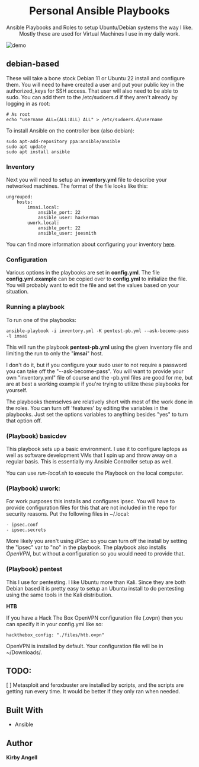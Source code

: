 <h1 align="center">Personal Ansible Playbooks</h1>

<p align="center">Ansible Playbooks and Roles to setup Ubuntu/Debian systems the way I like.
Mostly these are used for Virtual Machines I use in my daily work.</p>

![demo](./assets/demo.gif)

## debian-based

These will take a bone stock Debian 11 or Ubuntu 22 install and configure them.
You will need to have created a user and put your public key in the authorized_keys
for SSH access. That user will also need to be able to sudo. You can add them to
the /etc/sudoers.d if they aren't already by logging in as root:

    # As root
    echo "username ALL=(ALL:ALL) ALL" > /etc/sudoers.d/username

To install Ansible on the controller box (also debian):

    sudo apt-add-repository ppa:ansible/ansible
    sudo apt update
    sudo apt install ansible

### Inventory
Next you will need to setup an __inventory.yml__ file to describe your networked
machines. The format of the file looks like this:

    ungrouped:
        hosts:
            imsai.local:
                ansible_port: 22	
                ansible_user: hackerman
            uwork.local:
                ansible_port: 22	
                ansible_user: joesmith

You can find more information about configuring your inventory [here](https://docs.ansible.com/ansible/latest/inventory_guide/intro_inventory.html#inventory-basics-formats-hosts-and-groups).

### Configuration
Various options in the playbooks are set in __config.yml__. The file
__config.yml.example__ can be copied over to __config.yml__ to initialize
the file. You will probably want to edit the file and set the values based
on your situation.

### Running a playbook
To run one of the playbooks:

    ansible-playbook -i inventory.yml -K pentest-pb.yml --ask-become-pass -l imsai

This will run the playbook __pentest-pb.yml__ using the given inventory file and 
limiting the run to only the "__imsai__" host.

I don't do it, but if you configure your sudo user to not require a password you
can take off the "--ask-become-pass". You will want to provide your own "inventory.yml"
file of course and the -pb.yml files are good for me, but are at best a working example
if you're trying to utilize these playbooks for yourself.

The playbooks themselves are relatively short with most of the work done in the
roles. You can turn off 'features' by editing the variables in the playbooks. Just
set the options variables to anything besides "yes" to turn that option off.

### (Playbook) basicdev

This playbook sets up a basic environment. I use it to configure
laptops as well as software development VMs that I spin up and throw
away on a regular basis. This is essentially my Ansible Controller
setup as well.

You can use *run-local.sh* to execute the Playbook on the local
computer.

### (Playbook) uwork:

For work purposes this installs and configures ipsec. You will have to
provide configuration files for this that are not included in the repo for
security reasons. Put the following files in ~/.local:

    - ipsec.conf
    - ipsec.secrets

More likely you aren't using _IPSec_ so you can turn off the install by setting the 
"ipsec" var to "no" in the playbook. The playbook also installs _OpenVPN_, but without
a configuration so you would need to provide that.

### (Playbook) pentest

This I use for pentesting. I like Ubuntu more than Kali. Since they are both Debian
based it is pretty easy to setup an Ubuntu install to do pentesting using the same
tools in the Kali distribution.

__HTB__

If you have a Hack The Box OpenVPN configuration file (.ovpn) then you can specify
it in your config.yml like so:

    hackthebox_config: "./files/htb.ovpn"

OpenVPN is installed by default. Your configuration file will be in ~/Downloads/.

## TODO:

[ ] Metasploit and feroxbuster are installed by scripts, and the scripts are
getting run every time. It would be better if they only ran when needed.

## Built With
- Ansible

## Author
**Kirby Angell**
